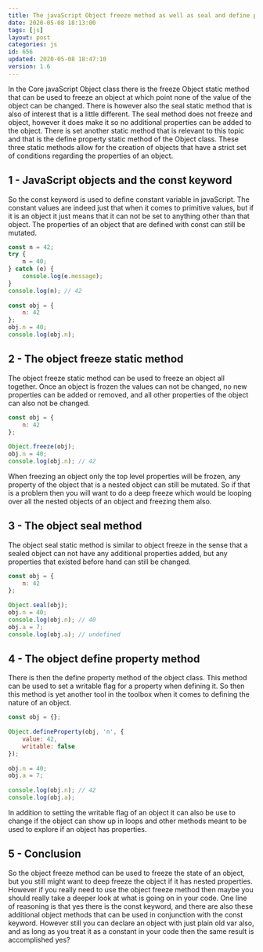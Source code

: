 ```yaml
---
title: The javaScript Object freeze method as well as seal and define property
date: 2020-05-08 18:13:00
tags: [js]
layout: post
categories: js
id: 656
updated: 2020-05-08 18:47:10
version: 1.6
---
```


In the Core javaScript Object class there is the freeze Object static method that can be used to freeze an object at which point none of the value of the object can be changed. There is however also the seal static method that is also of interest that is a little different. The seal method does not freeze and object, however it does make it so no additional properties can be added to the object. There is set another static method that is relevant to this topic and that is the define property static method of the Object class. These three static methods allow for the creation of objects that have a strict set of conditions regarding the properties of an object.

<!-- more -->

## 1 - JavaScript objects and the const keyword

So the const keyword is used to define constant variable in javaScript. The constant values are indeed just that when it comes to primitive values, but if it is an object it just means that it can not be set to anything other than that object. The properties of an object that are defined with const can still be mutated.

```js
const n = 42;
try {
    n = 40;
} catch (e) {
    console.log(e.message);
}
console.log(n); // 42
 
const obj = {
    n: 42
};
obj.n = 40;
console.log(obj.n);
```

## 2 - The object freeze static method

The object freeze static method can be used to freeze an object all together. Once an object is frozen the values can not be changed, no new properties can be added or removed, and all other properties of the object can also not be changed.

```js
const obj = {
    n: 42
};
 
Object.freeze(obj);
obj.n = 40;
console.log(obj.n); // 42
```

When freezing an object only the top level properties will be frozen, any property of the object that is a nested object can still be mutated. So if that is a problem then you will want to do a deep freeze which would be looping over all the nested objects of an object and freezing them also.

## 3 - The object seal method

The object seal static method is similar to object freeze in the sense that a sealed object can not have any additional properties added, but any properties that existed before hand can still be changed.

```js
const obj = {
    n: 42
};
 
Object.seal(obj);
obj.n = 40;
console.log(obj.n); // 40
obj.a = 7;
console.log(obj.a); // undefined
```

## 4 - The object define property method

There is then the define property method of the object class. This method can be used to set a writable flag for a property when defining it. So then this method is yet another tool in the toolbox when it comes to defining the nature of an object.

```js
const obj = {};
 
Object.defineProperty(obj, 'n', {
    value: 42,
    writable: false
});
 
obj.n = 40;
obj.a = 7;
 
console.log(obj.n); // 42
console.log(obj.a);
```

In addition to setting the writable flag of an object it can also be use to change if the object can show up in loops and other methods meant to be used to explore if an object has properties.

## 5 - Conclusion

So the object freeze method can be used to freeze the state of an object, but you still might want to deep freeze the object if it has nested properties. However if you really need to use the object freeze method then maybe you should really take a deeper look at what is going on in your code. One line of reasoning is that yes there is the const keyword, and there are also these additional object methods that can be used in conjunction with the const keyword. However still you can declare an object with just plain old var also, and as long as you treat it as a constant in your code then the same result is accomplished yes?
